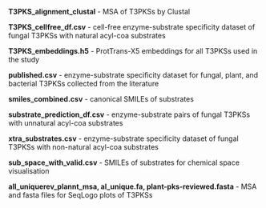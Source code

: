 **T3PKS_alignment_clustal** - MSA of T3PKSs by Clustal

**T3PKS_cellfree_df.csv** - cell-free enzyme-substrate specificity dataset of fungal T3PKSs with natural acyl-coa substrates

**T3PKS_embeddings.h5** - ProtTrans-X5 embeddings for all T3PKSs used in the study

**published.csv** - enzyme-substrate specificity dataset for fungal, plant, and bacterial T3PKSs collected from the literature

**smiles_combined.csv** - canonical SMILEs of substrates

**substrate_prediction_df.csv** - enzyme-substrate pairs of fungal T3PKSs with unnatural acyl-coa substrates

**xtra_substrates.csv** - enzyme-substrate specificity dataset of fungal T3PKSs with non-natural acyl-coa substrates

**sub_space_with_valid.csv** - SMILEs of substrates for chemical space visualisation

**all_uniquerev_plannt_msa, al_unique.fa, plant-pks-reviewed.fasta** - MSA and fasta files for SeqLogo plots of T3PKSs  
